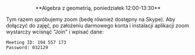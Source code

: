 <center>
**Algebra z geometrią, poniedziałek 12:00-13:30**
</center>

Tym razem spróbujemy zoom (bedę również dostępny na Skype). Aby 
dołączyć do zajęć, po założeniu darmowego konta i instalacji aplikacji zoom
wystarczy wcisnąć "Join" i wpisać dane:

```
Meeting ID: 194 557 173
Password: 032129
```

